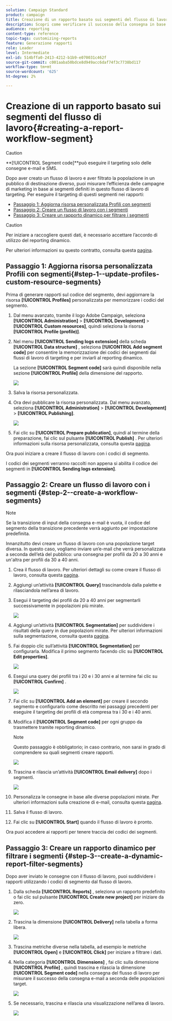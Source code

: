 ```yaml
---
solution: Campaign Standard
product: campaign
title: Creazione di un rapporto basato sui segmenti del flusso di lavoro
description: Scopri come verificare il successo della consegna in base ai segmenti dei flussi di lavoro nei rapporti.
audience: reporting
content-type: reference
topic-tags: customizing-reports
feature: Generazione rapporti
role: Leader
level: Intermediate
exl-id: 514bffa0-2413-4212-b1b9-e070031c462f
source-git-commit: c001aaba50bdce8d949acc6daf74f3c7738bd117
workflow-type: tm+mt
source-wordcount: '625'
ht-degree: 2%

---
```


# Creazione di un rapporto basato sui segmenti del flusso di lavoro{#creating-a-report-workflow-segment}

>[!CAUTION]
> **[!UICONTROL Segment code]**può eseguire il targeting solo delle consegne e-mail e SMS.

Dopo aver creato un flusso di lavoro e aver filtrato la popolazione in un pubblico di destinazione diverso, puoi misurare l’efficienza delle campagne di marketing in base ai segmenti definiti in questo flusso di lavoro di targeting.
Per eseguire il targeting di questi segmenti nei rapporti:

* [Passaggio 1: Aggiorna risorsa personalizzata Profili con segmenti](#step-1--update-profiles-custom-resource-segments)
* [Passaggio 2: Creare un flusso di lavoro con i segmenti](#step-2--create-a-workflow-segments)
* [Passaggio 3: Creare un rapporto dinamico per filtrare i segmenti](#step-3--create-a-dynamic-report-filter-segments)

>[!CAUTION]
>Per iniziare a raccogliere questi dati, è necessario accettare l’accordo di utilizzo del reporting dinamico.
>
>Per ulteriori informazioni su questo contratto, consulta questa [pagina](../../reporting/using/about-dynamic-reports.md#dynamic-reporting-usage-agreement).

## Passaggio 1: Aggiorna risorsa personalizzata Profili con segmenti{#step-1--update-profiles-custom-resource-segments}

Prima di generare rapporti sul codice del segmento, devi aggiornare la risorsa **[!UICONTROL Profiles]** personalizzata per memorizzare i codici del segmento.

1. Dal menu avanzato, tramite il logo Adobe Campaign, seleziona **[!UICONTROL Administration]** > **[!UICONTROL Development]** > **[!UICONTROL Custom resources]**, quindi seleziona la risorsa **[!UICONTROL Profile (profile)]**.
1. Nel menu **[!UICONTROL Sending logs extension]** della scheda **[!UICONTROL Data structure]** , seleziona **[!UICONTROL Add segment code]** per consentire la memorizzazione dei codici dei segmenti dai flussi di lavoro di targeting e per inviarli al reporting dinamico.

   La sezione **[!UICONTROL Segment code]** sarà quindi disponibile nella sezione **[!UICONTROL Profile]** della dimensione del rapporto.

   ![](assets/report_segment_4.png)

1. Salva la risorsa personalizzata.

1. Ora devi pubblicare la risorsa personalizzata.
Dal menu avanzato, seleziona **[!UICONTROL Administration]** > **[!UICONTROL Development]** > **[!UICONTROL Publishing]**.

   ![](assets/custom_profile_7.png)

1. Fai clic su **[!UICONTROL Prepare publication]**, quindi al termine della preparazione, fai clic sul pulsante **[!UICONTROL Publish]** . Per ulteriori informazioni sulla risorsa personalizzata, consulta questa [pagina](../../developing/using/updating-the-database-structure.md).

Ora puoi iniziare a creare il flusso di lavoro con i codici di segmento.

I codici dei segmenti verranno raccolti non appena si abilita il codice dei segmenti in **[!UICONTROL Sending logs extension]**.

## Passaggio 2: Creare un flusso di lavoro con i segmenti {#step-2--create-a-workflow-segments}

>[!NOTE]
>Se la transizione di input della consegna e-mail è vuota, il codice del segmento della transizione precedente verrà aggiunto per impostazione predefinita.

Innanzitutto devi creare un flusso di lavoro con una popolazione target diversa. In questo caso, vogliamo inviare un’e-mail che verrà personalizzata a seconda dell’età del pubblico: una consegna per profili da 20 a 30 anni e un&#39;altra per profili da 30 a 40 anni.

1. Crea il flusso di lavoro. Per ulteriori dettagli su come creare il flusso di lavoro, consulta questa [pagina](../../automating/using/building-a-workflow.md).

1. Aggiungi un’attività **[!UICONTROL Query]** trascinandola dalla palette e rilasciandola nell’area di lavoro.

1. Esegui il targeting dei profili da 20 a 40 anni per segmentarli successivamente in popolazioni più mirate.

   ![](assets/report_segment_1.png)

1. Aggiungi un’attività **[!UICONTROL Segmentation]** per suddividere i risultati della query in due popolazioni mirate. Per ulteriori informazioni sulla segmentazione, consulta questa [pagina](../../automating/using/segmentation.md).

1. Fai doppio clic sull’attività **[!UICONTROL Segmentation]** per configurarla. Modifica il primo segmento facendo clic su **[!UICONTROL Edit properties]**.

   ![](assets/report_segment_7.png)

1. Esegui una query dei profili tra i 20 e i 30 anni e al termine fai clic su **[!UICONTROL Confirm]** .

   ![](assets/report_segment_8.png)

1. Fai clic su **[!UICONTROL Add an element]** per creare il secondo segmento e configurarlo come descritto nei passaggi precedenti per eseguire il targeting dei profili di età compresa tra i 30 e i 40 anni.

1. Modifica il **[!UICONTROL Segment code]** per ogni gruppo da trasmettere tramite reporting dinamico.

   >[!NOTE]
   >Questo passaggio è obbligatorio; in caso contrario, non sarai in grado di comprendere su quali segmenti creare rapporti.

   ![](assets/report_segment_9.png)

1. Trascina e rilascia un’attività **[!UICONTROL Email delivery]** dopo i segmenti.

   ![](assets/report_segment_3.png)

1. Personalizza le consegne in base alle diverse popolazioni mirate. Per ulteriori informazioni sulla creazione di e-mail, consulta questa [pagina](../../designing/using/designing-content-in-adobe-campaign.md).

1. Salva il flusso di lavoro.

1. Fai clic su **[!UICONTROL Start]** quando il flusso di lavoro è pronto.

Ora puoi accedere ai rapporti per tenere traccia dei codici dei segmenti.

## Passaggio 3: Creare un rapporto dinamico per filtrare i segmenti {#step-3--create-a-dynamic-report-filter-segments}

Dopo aver inviato le consegne con il flusso di lavoro, puoi suddividere i rapporti utilizzando i codici di segmento dal flusso di lavoro.

1. Dalla scheda **[!UICONTROL Reports]** , seleziona un rapporto predefinito o fai clic sul pulsante **[!UICONTROL Create new project]** per iniziare da zero.

   ![](assets/custom_profile_18.png)
1. Trascina la dimensione **[!UICONTROL Delivery]** nella tabella a forma libera.

   ![](assets/report_segment_5.png)

1. Trascina metriche diverse nella tabella, ad esempio le metriche **[!UICONTROL Open]** e **[!UICONTROL Click]** per iniziare a filtrare i dati.
1. Nella categoria **[!UICONTROL Dimensions]** , fai clic sulla dimensione **[!UICONTROL Profile]** , quindi trascina e rilascia la dimensione **[!UICONTROL Segment code]** nella consegna del flusso di lavoro per misurare il successo della consegna e-mail a seconda delle popolazioni target.

   ![](assets/report_segment_6.png)

1. Se necessario, trascina e rilascia una visualizzazione nell’area di lavoro.

   ![](assets/report_segment_10.png)

